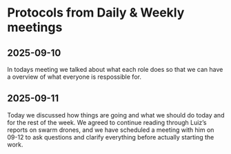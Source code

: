 <h1>Protocols from Daily & Weekly meetings</h1>

<h2>2025-09-10</h2>
In todays meeting we talked about what each role does so that we can have a overview of what everyone is respossible for. 

<h2>2025-09-11</h2>
Today we discussed how things are going and what we should do today and for the rest of the week. We agreed to continue reading through Luiz’s reports on swarm drones, and we have scheduled a meeting with him on 09-12 to ask questions and clarify everything before actually starting the work. 
